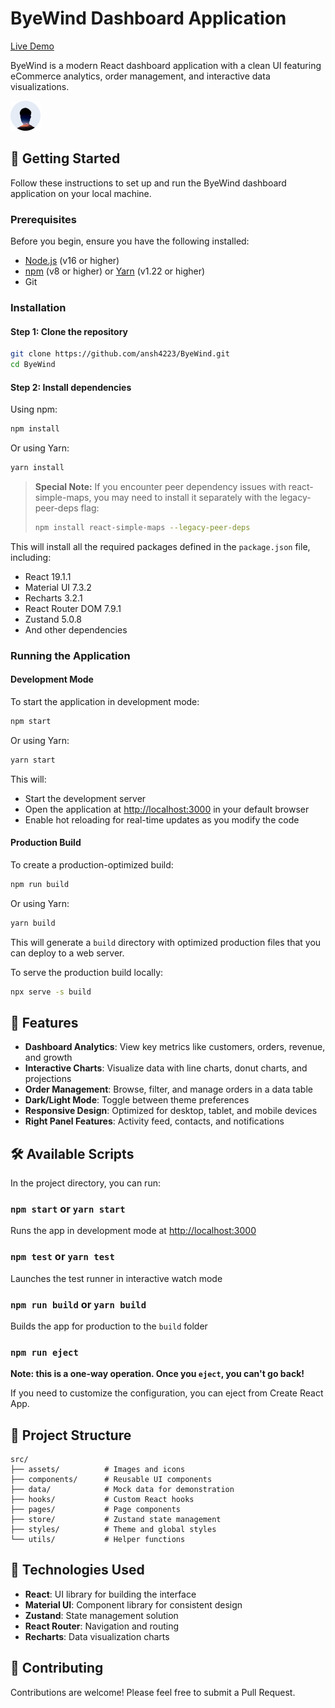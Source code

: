 # ByeWind Dashboard Application
 [Live Demo](https://bye-wind-nine.vercel.app/)

ByeWind is a modern React dashboard application with a clean UI featuring eCommerce analytics, order management, and interactive data visualizations.

![ByeWind Dashboard](./public/ByeWind.svg)

## 🚀 Getting Started

Follow these instructions to set up and run the ByeWind dashboard application on your local machine.

### Prerequisites

Before you begin, ensure you have the following installed:
- [Node.js](https://nodejs.org/) (v16 or higher)
- [npm](https://www.npmjs.com/) (v8 or higher) or [Yarn](https://yarnpkg.com/) (v1.22 or higher)
- Git

### Installation

#### Step 1: Clone the repository

```bash
git clone https://github.com/ansh4223/ByeWind.git
cd ByeWind
```

#### Step 2: Install dependencies

Using npm:
```bash
npm install
```

Or using Yarn:
```bash
yarn install
```

> **Special Note:** If you encounter peer dependency issues with react-simple-maps, you may need to install it separately with the legacy-peer-deps flag:
> ```bash
> npm install react-simple-maps --legacy-peer-deps
> ```

This will install all the required packages defined in the `package.json` file, including:
- React 19.1.1
- Material UI 7.3.2
- Recharts 3.2.1
- React Router DOM 7.9.1
- Zustand 5.0.8
- And other dependencies

### Running the Application

#### Development Mode

To start the application in development mode:

```bash
npm start
```

Or using Yarn:
```bash
yarn start
```

This will:
- Start the development server
- Open the application at [http://localhost:3000](http://localhost:3000) in your default browser
- Enable hot reloading for real-time updates as you modify the code

#### Production Build

To create a production-optimized build:

```bash
npm run build
```

Or using Yarn:
```bash
yarn build
```

This will generate a `build` directory with optimized production files that you can deploy to a web server.

To serve the production build locally:

```bash
npx serve -s build
```

## 🧩 Features

- **Dashboard Analytics**: View key metrics like customers, orders, revenue, and growth
- **Interactive Charts**: Visualize data with line charts, donut charts, and projections
- **Order Management**: Browse, filter, and manage orders in a data table
- **Dark/Light Mode**: Toggle between theme preferences
- **Responsive Design**: Optimized for desktop, tablet, and mobile devices
- **Right Panel Features**: Activity feed, contacts, and notifications

## 🛠️ Available Scripts

In the project directory, you can run:

### `npm start` or `yarn start`

Runs the app in development mode at [http://localhost:3000](http://localhost:3000)

### `npm test` or `yarn test`

Launches the test runner in interactive watch mode

### `npm run build` or `yarn build`

Builds the app for production to the `build` folder

### `npm run eject`

**Note: this is a one-way operation. Once you `eject`, you can't go back!**

If you need to customize the configuration, you can eject from Create React App.

## 📁 Project Structure

```
src/
├── assets/          # Images and icons
├── components/      # Reusable UI components
├── data/            # Mock data for demonstration
├── hooks/           # Custom React hooks
├── pages/           # Page components
├── store/           # Zustand state management
├── styles/          # Theme and global styles
└── utils/           # Helper functions
```

## 🔧 Technologies Used

- **React**: UI library for building the interface
- **Material UI**: Component library for consistent design
- **Zustand**: State management solution
- **React Router**: Navigation and routing
- **Recharts**: Data visualization charts

## 🤝 Contributing

Contributions are welcome! Please feel free to submit a Pull Request.
